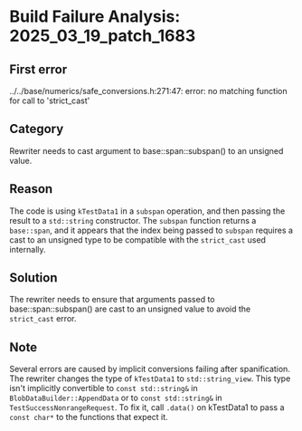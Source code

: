 # Build Failure Analysis: 2025_03_19_patch_1683

## First error

../../base/numerics/safe_conversions.h:271:47: error: no matching function for call to 'strict_cast'

## Category
Rewriter needs to cast argument to base::span::subspan() to an unsigned value.

## Reason
The code is using `kTestData1` in a `subspan` operation, and then passing the result to a `std::string` constructor. The `subspan` function returns a `base::span`, and it appears that the index being passed to `subspan` requires a cast to an unsigned type to be compatible with the `strict_cast` used internally.

## Solution
The rewriter needs to ensure that arguments passed to base::span::subspan() are cast to an unsigned value to avoid the `strict_cast` error.

## Note
Several errors are caused by implicit conversions failing after spanification. The rewriter changes the type of `kTestData1` to `std::string_view`. This type isn't implicitly convertible to `const std::string&` in `BlobDataBuilder::AppendData` or to `const std::string&` in `TestSuccessNonrangeRequest`. To fix it, call `.data()` on kTestData1 to pass a `const char*` to the functions that expect it.